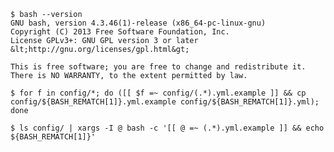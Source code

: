 <!--
{
  "title": "Bash Regular Expression",
  "date": "2016-09-25T22:49:45.000Z",
  "category": "",
  "tags": [
    "bash"
  ],
  "draft": true
}
-->

```
$ bash --version
GNU bash, version 4.3.46(1)-release (x86_64-pc-linux-gnu)
Copyright (C) 2013 Free Software Foundation, Inc.
License GPLv3+: GNU GPL version 3 or later &lt;http://gnu.org/licenses/gpl.html&gt;

This is free software; you are free to change and redistribute it.
There is NO WARRANTY, to the extent permitted by law.
```

```
$ for f in config/*; do ([[ $f =~ config/(.*).yml.example ]] && cp config/${BASH_REMATCH[1]}.yml.example config/${BASH_REMATCH[1]}.yml); done
```

```
$ ls config/ | xargs -I @ bash -c '[[ @ =~ (.*).yml.example ]] && echo ${BASH_REMATCH[1]}'
```